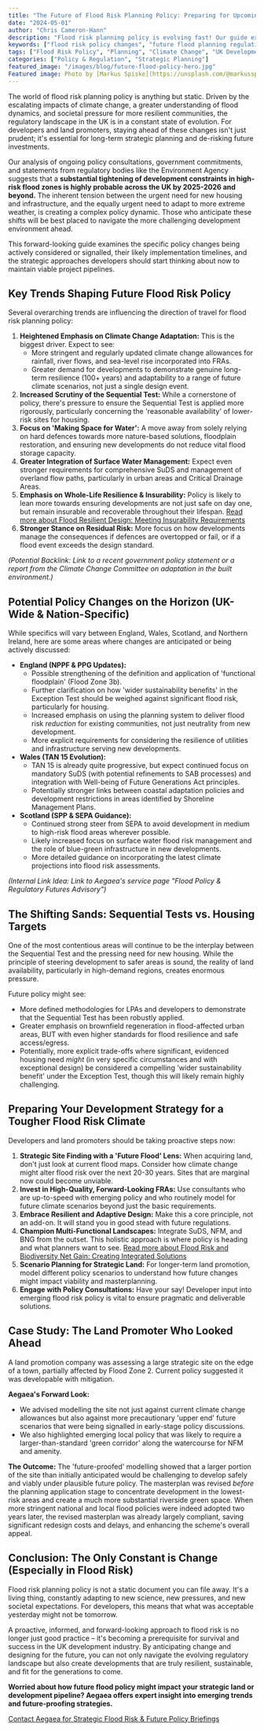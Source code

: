 ```yaml
---
title: "The Future of Flood Risk Planning Policy: Preparing for Upcoming Regulatory Changes"
date: "2024-05-01"
author: "Chris Cameron-Hann"
description: "Flood risk planning policy is evolving fast! Our guide explores upcoming regulatory changes in the UK & helps developers prepare for a more challenging landscape."
keywords: ["flood risk policy changes", "future flood planning regulations", "climate change flood planning", "UK flood policy developments", "planning policy update flood", "development flood resilience future"]
tags: ["Flood Risk Policy", "Planning", "Climate Change", "UK Development"]
categories: ["Policy & Regulation", "Strategic Planning"]
featured_image: "/images/blog/future-flood-policy-hero.jpg"
Featured image: Photo by [Markus Spiske](https://unsplash.com/@markusspiske) on [Unsplash](https://unsplash.com/photos/a-green-flag-with-the-words-vegan-on-it-hVJEmJPDfeg)
---
```


The world of flood risk planning policy is anything but static. Driven by the escalating impacts of climate change, a greater understanding of flood dynamics, and societal pressure for more resilient communities, the regulatory landscape in the UK is in a constant state of evolution. For developers and land promoters, staying ahead of these changes isn't just prudent; it's essential for long-term strategic planning and de-risking future investments.

Our analysis of ongoing policy consultations, government commitments, and statements from regulatory bodies like the Environment Agency suggests that a **substantial tightening of development constraints in high-risk flood zones is highly probable across the UK by 2025-2026 and beyond.** The inherent tension between the urgent need for new housing and infrastructure, and the equally urgent need to adapt to more extreme weather, is creating a complex policy dynamic. Those who anticipate these shifts will be best placed to navigate the more challenging development environment ahead.

This forward-looking guide examines the specific policy changes being actively considered or signalled, their likely implementation timelines, and the strategic approaches developers should start thinking about now to maintain viable project pipelines.

## Key Trends Shaping Future Flood Risk Policy

Several overarching trends are influencing the direction of travel for flood risk planning policy:

1.  **Heightened Emphasis on Climate Change Adaptation:** This is the biggest driver. Expect to see:
    *   More stringent and regularly updated climate change allowances for rainfall, river flows, and sea-level rise incorporated into FRAs.
    *   Greater demand for developments to demonstrate genuine long-term resilience (100+ years) and adaptability to a range of future climate scenarios, not just a single design event.
2.  **Increased Scrutiny of the Sequential Test:** While a cornerstone of policy, there's pressure to ensure the Sequential Test is applied more rigorously, particularly concerning the 'reasonable availability' of lower-risk sites for housing.
3.  **Focus on 'Making Space for Water':** A move away from solely relying on hard defences towards more nature-based solutions, floodplain restoration, and ensuring new developments do not reduce vital flood storage capacity.
4.  **Greater Integration of Surface Water Management:** Expect even stronger requirements for comprehensive SuDS and management of overland flow paths, particularly in urban areas and Critical Drainage Areas.
5.  **Emphasis on Whole-Life Resilience & Insurability:** Policy is likely to lean more towards ensuring developments are not just safe on day one, but remain insurable and recoverable throughout their lifespan.
    [Read more about Flood Resilient Design: Meeting Insurability Requirements](https://aegaea.com/about-us/news/flood-resilient-design-insurability-guide/)
6.  **Stronger Stance on Residual Risk:** More focus on how developments manage the consequences if defences are overtopped or fail, or if a flood event exceeds the design standard.

*(Potential Backlink: Link to a recent government policy statement or a report from the Climate Change Committee on adaptation in the built environment.)*

## Potential Policy Changes on the Horizon (UK-Wide & Nation-Specific)

While specifics will vary between England, Wales, Scotland, and Northern Ireland, here are some areas where changes are anticipated or being actively discussed:

*   **England (NPPF & PPG Updates):**
    *   Possible strengthening of the definition and application of 'functional floodplain' (Flood Zone 3b).
    *   Further clarification on how 'wider sustainability benefits' in the Exception Test should be weighed against significant flood risk, particularly for housing.
    *   Increased emphasis on using the planning system to deliver flood risk *reduction* for existing communities, not just neutrality from new development.
    *   More explicit requirements for considering the resilience of utilities and infrastructure serving new developments.
*   **Wales (TAN 15 Evolution):**
    *   TAN 15 is already quite progressive, but expect continued focus on mandatory SuDS (with potential refinements to SAB processes) and integration with Well-being of Future Generations Act principles.
    *   Potentially stronger links between coastal adaptation policies and development restrictions in areas identified by Shoreline Management Plans.
*   **Scotland (SPP & SEPA Guidance):**
    *   Continued strong steer from SEPA to avoid development in medium to high-risk flood areas wherever possible.
    *   Likely increased focus on surface water flood risk management and the role of blue-green infrastructure in new developments.
    *   More detailed guidance on incorporating the latest climate projections into flood risk assessments.

*(Internal Link Idea: Link to Aegaea's service page "Flood Policy & Regulatory Futures Advisory")*

## The Shifting Sands: Sequential Tests vs. Housing Targets

One of the most contentious areas will continue to be the interplay between the Sequential Test and the pressing need for new housing. While the principle of steering development to safer areas is sound, the reality of land availability, particularly in high-demand regions, creates enormous pressure.

Future policy might see:

*   More defined methodologies for LPAs and developers to demonstrate that the Sequential Test has been robustly applied.
*   Greater emphasis on brownfield regeneration in flood-affected urban areas, BUT with even higher standards for flood resilience and safe access/egress.
*   Potentially, more explicit trade-offs where significant, evidenced housing need *might* (in very specific circumstances and with exceptional design) be considered a compelling 'wider sustainability benefit' under the Exception Test, though this will likely remain highly challenging.

## Preparing Your Development Strategy for a Tougher Flood Risk Climate

Developers and land promoters should be taking proactive steps now:

1.  **Strategic Site Finding with a 'Future Flood' Lens:** When acquiring land, don't just look at current flood maps. Consider how climate change might alter flood risk over the next 20-30 years. Sites that are marginal now could become unviable.
2.  **Invest in High-Quality, Forward-Looking FRAs:** Use consultants who are up-to-speed with emerging policy and who routinely model for future climate scenarios beyond just the basic requirements.
3.  **Embrace Resilient and Adaptive Design:** Make this a core principle, not an add-on. It will stand you in good stead with future regulations.
4.  **Champion Multi-Functional Landscapes:** Integrate SuDS, NFM, and BNG from the outset. This holistic approach is where policy is heading and what planners want to see.
    [Read more about Flood Risk and Biodiversity Net Gain: Creating Integrated Solutions](https://aegaea.com/about-us/news/flood-risk-biodiversity-net-gain-integrated-solutions-guide/)
5.  **Scenario Planning for Strategic Land:** For longer-term land promotion, model different policy scenarios to understand how future changes might impact viability and masterplanning.
6.  **Engage with Policy Consultations:** Have your say! Developer input into emerging flood risk policy is vital to ensure pragmatic and deliverable solutions.

## Case Study: The Land Promoter Who Looked Ahead

A land promotion company was assessing a large strategic site on the edge of a town, partially affected by Flood Zone 2. Current policy suggested it was developable with mitigation.

**Aegaea's Forward Look:**

*   We advised modelling the site not just against current climate change allowances but also against more precautionary 'upper end' future scenarios that were being signalled in early-stage policy discussions.
*   We also highlighted emerging local policy that was likely to require a larger-than-standard 'green corridor' along the watercourse for NFM and amenity.

**The Outcome:** The 'future-proofed' modelling showed that a larger portion of the site than initially anticipated would be challenging to develop safely and viably under plausible future policy. The masterplan was revised *before* the planning application stage to concentrate development in the lowest-risk areas and create a much more substantial riverside green space. When more stringent national and local flood policies were indeed adopted two years later, the revised masterplan was already largely compliant, saving significant redesign costs and delays, and enhancing the scheme's overall appeal.

## Conclusion: The Only Constant is Change (Especially in Flood Risk)

Flood risk planning policy is not a static document you can file away. It's a living thing, constantly adapting to new science, new pressures, and new societal expectations. For developers, this means that what was acceptable yesterday might not be tomorrow.

A proactive, informed, and forward-looking approach to flood risk is no longer just good practice – it's becoming a prerequisite for survival and success in the UK development industry. By anticipating change and designing for the future, you can not only navigate the evolving regulatory landscape but also create developments that are truly resilient, sustainable, and fit for the generations to come.

**Worried about how future flood policy might impact your strategic land or development pipeline? Aegaea offers expert insight into emerging trends and future-proofing strategies.**

[Contact Aegaea for Strategic Flood Risk & Future Policy Briefings](https://aegaea.com/about-us/contact/) 